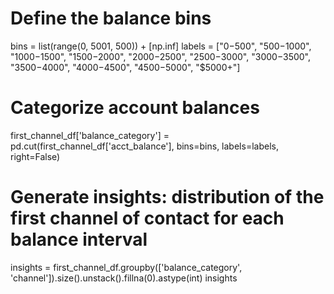 # Define the balance bins
bins = list(range(0, 5001, 500)) + [np.inf]
labels = ["$0-$500", "$500-$1000", "$1000-$1500", "$1500-$2000", "$2000-$2500", 
          "$2500-$3000", "$3000-$3500", "$3500-$4000", "$4000-$4500", "$4500-$5000", "$5000+"]

# Categorize account balances
first_channel_df['balance_category'] = pd.cut(first_channel_df['acct_balance'], bins=bins, labels=labels, right=False)

# Generate insights: distribution of the first channel of contact for each balance interval
insights = first_channel_df.groupby(['balance_category', 'channel']).size().unstack().fillna(0).astype(int)
insights
